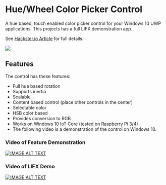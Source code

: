 # Hue/Wheel Color Picker Control

A hue based, touch enabled color picker control for your Windows 10 UWP applications. This projects has a full LIFX demonstration app.

See [Hackster.io Article](https://www.hackster.io/porrey/windows-10-uwp-color-picker-8c3b06 "Hackster.io Article") for full details.

![](https://github.com/porrey/Color-Picker/raw/master/Images/ColorPicker.png)

## Features
The control has these features:

* Full hue based rotation
* Supports inertia
* Scalable
* Content based control (place other controls in the center)
* Selectable color
* HSB color based
* Provides conversion to RGB
* Works on Windows 10 IoT Core (tested on Raspberry Pi 3/4)
* The following video is a demonstration of the control on Windows 10.

### Video of Feature Demonstration
[![IMAGE ALT TEXT](http://img.youtube.com/vi/y6iE9uPL-uM/0.jpg)](http://www.youtube.com/watch?v=y6iE9uPL-uM "Features Demonstration")

### Video of LIFX Demo
[![IMAGE ALT TEXT](http://img.youtube.com/vi/ACeZdnQISxU/0.jpg)](http://www.youtube.com/watch?v=ACeZdnQISxU "LIFX Demonstration")
